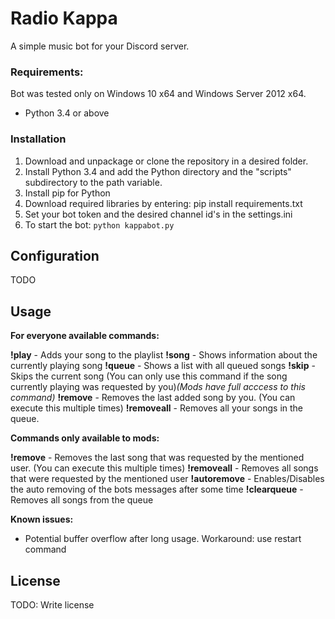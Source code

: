 # Radio Kappa

A simple music bot for your Discord server.


### Requirements:

Bot was tested only on Windows 10 x64 and Windows Server 2012 x64.

- Python 3.4 or above

### Installation

1. Download and unpackage or clone the repository in a desired folder.
2. Install Python 3.4 and add the Python directory and the "scripts" subdirectory to the path variable.
3. Install pip for Python
4. Download required libraries by entering: pip install requirements.txt
5. Set your bot token and the desired channel id's in the settings.ini
6. To start the bot: `python kappabot.py`


## Configuration

TODO

## Usage

__**For everyone available commands:**__

**!play** <youtube link or song name>     -    Adds your song to the playlist
**!song**                                 -    Shows information about the currently playing song
**!queue**                                -    Shows a list with all queued songs
**!skip**                                 -    Skips the current song (You can only use this command if the song currently playing was requested by you)*(Mods have full acccess to this command)*
**!remove**                               -    Removes the last added song by you. (You can execute this multiple times)
**!removeall**                            -    Removes all your songs in the queue.

__**Commands only available to mods:**__

**!remove** <user mention>                -    Removes the last song that was requested by the mentioned user. (You can execute this multiple times)
**!removeall** <user mention>             -    Removes all songs that were requested by the mentioned user
**!autoremove** <true or false>           -    Enables/Disables the auto removing of the bots messages after some time
**!clearqueue**                           -    Removes all songs from the queue


__**Known issues:**__
- Potential buffer overflow after long usage. Workaround: use restart command




## License

TODO: Write license
